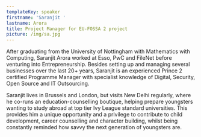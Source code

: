 ```yaml
---
templateKey: speaker
firstname: 'Saranjit '
lastname: Arora
title: Project Manager for EU-FOSSA 2 project
picture: /img/sa.jpg
---
```

After graduating from the University of Nottingham with Mathematics with Computing, Saranjit Arora worked at Esso, PwC and FileNet before venturing into Entrepreneurship. Besides setting up and managing several businesses over the last 20+ years, Saranjit is an experienced Prince 2 certified Programme Manager with specialist knowledge of Digital, Security, Open Source and IT Outsourcing.

Saranjit lives in Brussels and London, but visits New Delhi regularly, where he co-runs an education-counselling boutique, helping prepare youngsters wanting to study abroad at top tier Ivy League standard universities. This provides him a unique opportunity and a privilege to contribute to child development, career counselling and character building, whilst being constantly reminded how savvy the next generation of youngsters are.
